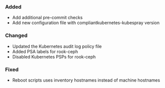 ### Added
- Add additional pre-commit checks
- Add new configuration file with compliantkubernetes-kubespray version

### Changed

- Updated the Kubernetes audit log policy file
- Added PSA labels for rook-ceph
- Disabled Kubernetes PSPs for rook-ceph

### Fixed
- Reboot scripts uses inventory hostnames instead of machine hostnames
